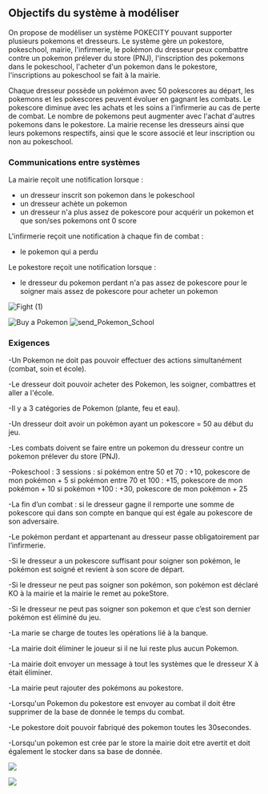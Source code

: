 ## Objectifs du système à modéliser

On propose de modéliser un système POKECITY pouvant supporter plusieurs pokemons et dresseurs. Le système gère un pokestore, pokeschool, mairie, l'infirmerie, le pokémon du dresseur peux combattre contre un pokemon prélever du store (PNJ), l'inscription des pokemons dans le pokeschool, l'acheter d'un pokemon dans le pokestore, l'inscriptions au pokeschool se fait à la mairie.

Chaque dresseur possède un pokémon avec 50 pokescores au départ, les pokemons et les pokescores peuvent évoluer en gagnant les combats.
Le pokescore diminue avec les achats et les soins a l'infirmerie au cas de perte de combat. Le nombre de pokemons peut augmenter avec l'achat d'autres pokemons dans le pokestore.
La mairie recense les dresseurs ainsi que leurs pokemons respectifs, ainsi que le score associé et leur inscription ou non au pokeschool.

### Communications entre systèmes

La mairie reçoit une notification lorsque :
 - un dresseur inscrit son pokemon dans le pokeschool 
 - un dresseur achète un pokemon 
 - un dresseur n'a plus assez de pokescore pour acquérir un pokemon et que son/ses pokemons ont 0 score 

L'infirmerie reçoit une notification à chaque fin de combat : 
- le pokemon qui a perdu 

Le pokestore reçoit une notification lorsque :
- le dresseur du pokemon perdant n'a pas assez de pokescore pour le soigner mais assez de pokescore pour acheter un pokemon


![Fight (1)](https://github.com/meryamgh/POKECITY/assets/113671198/210c447a-5aa3-408c-b2cf-c502614a3ef4)

![Buy a Pokemon](https://github.com/meryamgh/POKECITY/assets/113671198/17519768-0bc6-4ff1-b55a-587de70d18bb)
![send_Pokemon_School](https://github.com/meryamgh/POKECITY/assets/113671198/48e78faa-5a70-4ce0-af42-d5135ec59ba7)


### Exigences

-Un Pokemon ne doit pas pouvoir effectuer des actions simultanément (combat, soin et école).

-Le dresseur doit pouvoir acheter des Pokemon, les soigner, combattres et aller a l'école.

-Il y a 3 catégories de Pokemon (plante, feu et eau).

-Un dresseur doit avoir un pokémon ayant un pokescore = 50 au début du jeu.

-Les combats doivent se faire entre un pokemon du dresseur contre un pokemon prélever du store (PNJ).

-Pokeschool : 3 sessions : si pokémon entre 50 et 70 : +10, pokescore de mon pokémon + 5 si pokémon entre 70 et 100 : +15, pokescore de mon pokémon + 10 si pokémon +100 : +30, pokescore de mon pokémon + 25

-La fin d’un combat : si le dresseur gagne il remporte une somme de pokescore qui dans son compte en banque qui est égale au pokescore de son adversaire.

-Le pokémon perdant et appartenant au dresseur passe obligatoirement par l’infirmerie.

-Si le dresseur a un pokescore suffisant pour soigner son pokémon, le pokémon est soigné et revient à son score de départ.

-Si le dresseur ne peut pas soigner son pokémon, son pokémon est déclaré KO à la mairie et la mairie le remet au pokeStore.

-Si le dresseur ne peut pas soigner son pokemon et que c’est son dernier pokémon est éliminé du jeu.

-La marie se charge de toutes les opérations lié à la banque.

-La mairie doit éliminer le joueur si il ne lui reste plus aucun Pokemon.

-La mairie doit envoyer un message à tout les systèmes que le dresseur X à était éliminer.

-La mairie peut rajouter des pokémons au pokestore.

-Lorsqu'un Pokemon du pokestore est envoyer au combat il doit être supprimer de la base de donnée le temps du combat.

-Le pokestore doit pouvoir fabriqué des pokemon toutes les 30secondes.

-Lorsqu'un pokemon est crée par le store la mairie doit etre avertit et doit également le stocker dans sa base de donnée.


![](seqDiagram.png)

![](send_Pokemon_School)

